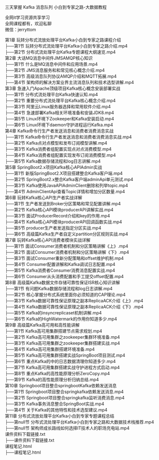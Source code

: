 三天掌握 Kafka 消息队列 小白到专家之路-大数据教程

全网it学习资源共享学习<br>全网课程都有，欢迎私聊<br>微信：jerryttom<br>

第1章 玩转分布式流放处理平台Kafka小白到专家之路课程介绍<br> ├──第1节 玩转分布式流处理平台Kafka小白到专家之路介绍.mp4<br> ├──第2节 分布式流处理平台Kafka专题课程大纲速览.mp4<br> 第2章 大话MQ消息中间件JMSAMQP核心知识<br> ├──第1节 什么是MQ消息中间件和应用场景.mp4<br> ├──第2节 JMS消息服务和和常见核心概念介绍.mp4<br> ├──第3节 高级消息队列协议AMQP介绍和MQTT拓展.mp4<br> ├──第4节 架构师的解决方案业界主流消息队列和技术选型讲解.mp4<br> 第3章 急速入门Apache顶级项目Kafka核心概念安装部署实战<br> ├──第1节 分布式流处理平台Kafka快速认知.mp4<br> ├──第2节 重要分布式流处理平台Kafka核心概念介绍.mp4<br> ├──第3节 阿里云Linux服务器选择和常用软件介绍.mp4<br> ├──第4节 急速部署Kafka相关环境准备和安装JDK8.mp4<br> ├──第5节 Linux环境下Zookeeper和Kafka安装启动.mp4<br> ├──第6节 Linux环境下daemon守护进程运行Kafka.mp4<br> 第4章 Kafka命令行生产者发送消息和消费者消费消息实战<br> ├──第1节 Kafka命令行生产者发送消息和消费者消费消息实战.mp4<br> ├──第2节 Kafka点对点模型和发布订阅模型讲解.mp4<br> ├──第3节 Kafka消费者组配置实现点对点消费模型.mp4<br> ├──第4节 Kafka消费者组配置实现发布订阅消费模型.mp4<br> ├──第5节 Kafka数据存储流程和log日志讲解.mp4<br> 第5章 SpringBoot2.x项目Kafka核心APIAdmin实战<br> ├──第1节 新版SpringBoot2.X项目搭建整合Kafka客户端.mp4<br> ├──第2节 SpringBoot2.x整合Kafka客户端adminApi单元测试.mp4<br> ├──第3节 Kafka使用JavaAPIAdminClient删除和列举topic.mp4<br> ├──第4节 AdminClientApi查看Topic详情和增加分区数量.mp4<br> 第6章 玩转Kafka核心API生产者实战详解<br> ├──第1节 生产者发送到Broker分区策略和常见配置讲解.mp4<br> ├──第2节 Kafka核心API模块producerAPI讲解实战.mp4<br> ├──第3节 面试ProducerRecord介绍和key的作用.mp4<br> ├──第4节 Kafka核心API模块producerAPI回调函数实战.mp4<br> ├──第5节 producer生产者发送指定分区实战.mp4<br> ├──第6节 高级篇Kafka生产者自定义partition分区规则实战.mp4<br> 第7章 玩转Kafka核心API消费者模块实战详解<br> ├──第1节 面试Consumer消费者机制和分区策略讲解《上》.mp4<br> ├──第2节 面试Consumer消费者机制和分区策略讲解《下》.mp4<br> ├──第3节 面试Consumer重新分配策略和offset维护机制.mp4<br> ├──第4节 Consumer配置讲解和Kafka调试日志配置.mp4<br> ├──第5节 Kafka消费者Consumer消费消息配置实战.mp4<br> ├──第6节 Consumer从头消费配置和手工提交offset配置.mp4<br> 第8章 高级篇Kafka数据文件存储可靠性保证ISR核心知识讲解<br> ├──第1节 有问题Kafka数据存储流程和log日志讲解.mp4<br> ├──第2节 核心掌握分布式系统里面你必须知道的CAP理论.mp4<br> ├──第3节 Kafka数据可靠性保证原理之副本ReplicaACK介绍《上》.mp4<br> ├──第4节 Kafka数据可靠性保证原理之副本ReplicaACK介绍《下》.mp4<br> ├──第5节 Kafka的insyncreplicaset机制讲解.mp4<br> ├──第6节 Kafka的HighWatermark的作用你知道多少.mp4<br> 第9章 高级篇Kafka高可用和高性能讲解<br> ├──第1节 Kafka高可用集群搭建节点需求规划.mp4<br> ├──第2节 Kafka高可用集群之zookeeper集群环境准备.mp4<br> ├──第3节 Kafka高可用集群之zookeeper集群搭建实战.mp4<br> ├──第4节 Kafka高可用集群搭建环境准备.mp4<br> ├──第5节 Kafka高可用集群搭建实战SpringBoot项目测试.mp4<br> ├──第6节 重点Kafka的中的日志数据清理你知道多少.mp4<br> ├──第7节 Kafka高可用集群搭建实战守护进程方式启动.mp4<br> ├──第8节 重点Kafka的高性能原理分析ZeroCopy.mp4<br> ├──第9节 Kafka的高性能原理分析归纳总结.mp4<br> 第10章 Springboot项目整合springbootKafka依赖发送消息<br> ├──第1节 Springboot项目整合springkafka依赖发送消息.mp4<br> ├──第2节 Springboot项目整合springkafka监听消费消息.mp4<br> ├──第3节 Kafka事务消息整合SpringBoot实战.mp4<br> ├──第4节 关于Kafka的其他特性和技术选型建议.mp4<br> 第11章 分布式流放处理平台Kafka小白到专家专题课程总结<br> ├──第null节 分布式流处理平台Kafka小白到专家之路和大数据技术栈推荐.mp4<br> ├──第null节 架构师成长路线如何选择IT技术人的职场充电站.mp4<br> 课件资料下载链接.txt<br> ├──课件资料下载链接.txt<br> 课程笔记.html<br> ├──课程笔记.html